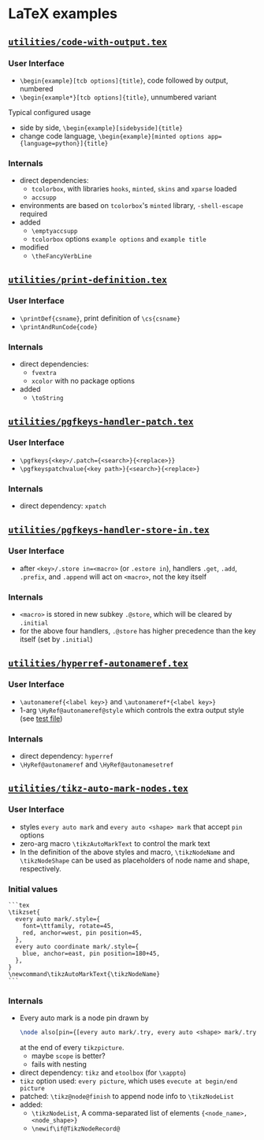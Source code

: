 # LaTeX examples

## [`utilities/code-with-output.tex`](utilities/code-with-output.tex)

### User Interface
 - `\begin{example}[tcb options]{title}`, code followed by output, numbered 
 - `\begin{example*}[tcb options]{title}`, unnumbered variant

Typical configured usage
 - side by side, `\begin{example}[sidebyside]{title}`
 - change code language, `\begin{example}[minted options app={language=python}]{title}`

### Internals
 - direct dependencies: 
   - `tcolorbox`, with libraries `hooks`, `minted`, `skins` and `xparse` loaded
   - `accsupp`
 - environments are based on `tcolorbox`'s  `minted` library, `-shell-escape` required
 - added
   - `\emptyaccsupp`
   - `tcolorbox` options `example options` and `example title`
 - modified
   - `\theFancyVerbLine`


## [`utilities/print-definition.tex`](utilities/print-definition.tex)

### User Interface
 - `\printDef{csname}`, print definition of `\cs{csname}`
 - `\printAndRunCode{code}`

### Internals
 - direct dependencies:
   - `fvextra`
   - `xcolor` with no package options
 - added
   - `\toString`


## [`utilities/pgfkeys-handler-patch.tex`](utilities/pgfkeys-handler-patch.tex)

### User Interface
 - `\pgfkeys{<key>/.patch={<search>}{<replace>}}`
 - `\pgfkeyspatchvalue{<key path>}{<search>}{<replace>}`

### Internals
 - direct dependency: `xpatch`


## [`utilities/pgfkeys-handler-store-in.tex`](utilities/pgfkeys-handler-store-in.tex)

### User Interface
 - after `<key>/.store in=<macro>` (or `.estore in`), handlers `.get`, `.add`, `.prefix`, and `.append` will act on `<macro>`, not the key itself

### Internals
 - `<macro>` is stored in new subkey `.@store`, which will be cleared by `.initial`
 - for the above four handlers, `.@store` has higher precedence than the key itself (set by `.initial`)


## [`utilities/hyperref-autonameref.tex`](utilities/hyperref-autonameref.tex)

### User Interface
  - `\autonameref{<label key>}` and `\autonameref*{<label key>}`
  - 1-arg `\HyRef@autonameref@style` which controls the extra output style (see [test file](test/hyperref-autonameref-test.tex))

### Internals
  - direct dependency: `hyperref`
  - `\HyRef@autonameref` and `\HyRef@autonamesetref`


## [`utilities/tikz-auto-mark-nodes.tex`](utilities/tikz-auto-mark-nodes.tex)

### User Interface
 - styles `every auto mark` and `every auto <shape> mark` that accept `pin` options
 - zero-arg macro `\tikzAutoMarkText` to control the mark text
 - In the definition of the above styles and macro, `\tikzNodeName` and `\tikzNodeShape` can be used as placeholders of node name and shape, respectively.

### Initial values
    ```tex
    \tikzset{
      every auto mark/.style={
        font=\ttfamily, rotate=45,
        red, anchor=west, pin position=45,
      },
      every auto coordinate mark/.style={
        blue, anchor=east, pin position=180+45,
      },
    }
    \newcommand\tikzAutoMarkText{\tikzNodeName}
    ```

### Internals
 - Every auto mark is a node pin drawn by 
    ```tex
    \node also[pin={[every auto mark/.try, every auto <shape> mark/.try]{\tikzAutoMarkText}}] (\tikzNodeName);
    ```
    at the end of every `tikzpicture`.
    - maybe `scope` is better?
    - fails with nesting 
 - direct dependency: `tikz` and `etoolbox` (for `\xappto`)
 - `tikz` option used: `every picture`, which uses `evecute at begin/end picture`
 - patched: `\tikz@node@finish` to append node info to `\tikzNodeList`
 - added:
    - `\tikzNodeList`, A comma-separated list of elements `{<node_name>, <node_shape>}`
    - `\newif\if@TikzNodeRecord@`